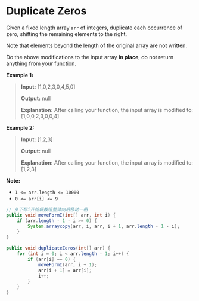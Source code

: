 # Duplicate Zeros

Given a fixed length array `arr` of integers, duplicate each occurrence of zero, shifting the remaining elements to the right.

Note that elements beyond the length of the original array are not written.

Do the above modifications to the input array **in place**, do not return anything from your function.

 **Example 1:** 

> **Input:** \[1,0,2,3,0,4,5,0\] 
>
> **Output:** null 
>
> **Explanation:** After calling your function, the input array is modified to: \[1,0,0,2,3,0,0,4\]

 **Example 2:** 

> **Input:** \[1,2,3\] 
>
> **Output:** null 
>
> **Explanation:** After calling your function, the input array is modified to: \[1,2,3\]



**Note:**

* `1 <= arr.length <= 10000`
* `0 <= arr[i] <= 9`

```java
// 从下标i开始将数组整体向后移动一格
public void moveFormI(int[] arr, int i) {
    if (arr.length - 1 - i >= 0) {
        System.arraycopy(arr, i, arr, i + 1, arr.length - 1 - i);
    }
}

public void duplicateZeros(int[] arr) {
    for (int i = 0; i < arr.length - 1; i++) {
        if (arr[i] == 0) {
            moveFormI(arr, i + 1);
            arr[i + 1] = arr[i];
            i++;
        }
    }
}
```



